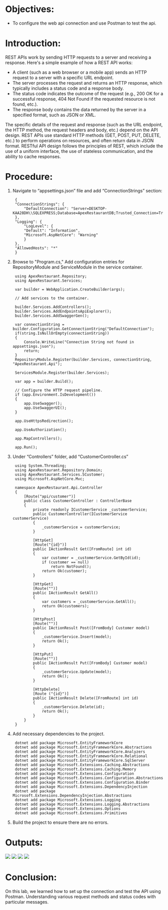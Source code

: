 # Objectives:
* To configure the web api connection and use Postman to test the api.

# Introduction:
REST APIs work by sending HTTP requests to a server and receiving a response. Here's a simple example of how a REST API works:

* A client (such as a web browser or a mobile app) sends an HTTP request to a server with a specific URL endpoint.
* The server processes the request and returns an HTTP response, which typically includes a status code and a response body.
* The status code indicates the outcome of the request (e.g., 200 OK for a successful response, 404 Not Found if the requested resource is not found, etc.).
* The response body contains the data returned by the server in a specified format, such as JSON or XML.

The specific details of the request and response (such as the URL endpoint, the HTTP method, the request headers and body, etc.) depend on the API design. REST APIs use standard HTTP methods (GET, POST, PUT, DELETE, etc.) to perform operations on resources, and often return data in JSON format. RESTful API design follows the principles of REST, which include the use of a uniform interface, the use of stateless communication, and the ability to cache responses.

# Procedure:

1. Navigate to “appsettings.json” file and add “ConnectionStrings” section:

        {
        "ConnectionStrings": {
            "DefaultConnection": "Server=DESKTOP-KAA28DH\\SQLEXPRESS;Database=ApexRestaurantDB;Trusted_Connection=True;TrustServerCertificate=True;"
        },
        "Logging": {
            "LogLevel": {
            "Default": "Information",
            "Microsoft.AspNetCore": "Warning"
            }
        },
        "AllowedHosts": "*"
        }

2. Browse to "Program.cs," Add configuration entries for RepositoryModule and ServiceModule in the service container.

        using ApexRestaurant.Repository;
        using ApexRestaurant.Services;

        var builder = WebApplication.CreateBuilder(args);

        // Add services to the container.

        builder.Services.AddControllers();
        builder.Services.AddEndpointsApiExplorer();
        builder.Services.AddSwaggerGen();

        var connectionString = builder.Configuration.GetConnectionString("DefaultConnection");
        if(string.IsNullOrEmpty(connectionString))
        {
            Console.WriteLine("Connection String not found in appsettings.json");
            return;
        }
        RepositoryModule.Register(builder.Services, connectionString, "ApexRestaurant.Api");

        ServicesModule.Register(builder.Services);

        var app = builder.Build();

        // Configure the HTTP request pipeline.
        if (app.Environment.IsDevelopment())
        {
            app.UseSwagger();
            app.UseSwaggerUI();
        }

        app.UseHttpsRedirection();

        app.UseAuthorization();

        app.MapControllers();

        app.Run();

3. Under “Controllers” folder, add “CustomerController.cs”

        using System.Threading;
        using ApexRestaurant.Repository.Domain;
        using ApexRestaurant.Services.SCustomer;
        using Microsoft.AspNetCore.Mvc;

        namespace ApexRestaurant.Api.Controller
        {
            [Route("api/customer")]
            public class CustomerController : ControllerBase
            {
                private readonly ICustomerService _customerService;
                public CustomerController(ICustomerService customerService)
                {
                    _customerService = customerService;
                }

                [HttpGet]
                [Route("{id}")]
                public IActionResult Get([FromRoute] int id)
                {
                    var customer = _customerService.GetById(id);
                    if (customer == null)
                        return NotFound();
                    return Ok(customer);
                }

                [HttpGet]
                [Route("")]
                public IActionResult GetAll()
                {
                    var customers = _customerService.GetAll();
                    return Ok(customers);
                }

                [HttpPost]
                [Route("")]
                public IActionResult Post([FromBody] Customer model)
                {
                    _customerService.Insert(model);
                    return Ok();
                }

                [HttpPut]
                [Route("")]
                public IActionResult Put([FromBody] Customer model)
                {
                    _customerService.Update(model);
                    return Ok();
                }

                [HttpDelete]
                [Route ("{id}")]
                public IActionResult Delete([FromRoute] int id) 
                {
                    _customerService.Delete(id);
                    return Ok();
                }
            }
        }

4. Add necessary dependencies to the project.

        dotnet add package Microsoft.EntityFrameworkCore
        dotnet add package Microsoft.EntityFrameworkCore.Abstractions
        dotnet add package Microsoft.EntityFrameworkCore.Analyzers
        dotnet add package Microsoft.EntityFrameworkCore.Relational
        dotnet add package Microsoft.EntityFrameworkCore.SqlServer
        dotnet add package Microsoft.Extensions.Caching.Abstractions
        dotnet add package Microsoft.Extensions.Caching.Memory
        dotnet add package Microsoft.Extensions.Configuration
        dotnet add package Microsoft.Extensions.Configuration.Abstractions
        dotnet add package Microsoft.Extensions.Configuration.Binder
        dotnet add package Microsoft.Extensions.DependencyInjection
        dotnet add package Microsoft.Extensions.DependencyInjection.Abstractions
        dotnet add package Microsoft.Extensions.Logging
        dotnet add package Microsoft.Extensions.Logging.Abstractions
        dotnet add package Microsoft.Extensions.Options
        dotnet add package Microsoft.Extensions.Primitives

5. Build the project to ensure there are no errors.

# Outputs:
![](https://github.com/ajaishakya/Apex_Restaurant/blob/main/ApexRestaurant.Api/Lab%20Report/Screenshot%20(2).png)
![](https://github.com/ajaishakya/Apex_Restaurant/blob/main/ApexRestaurant.Api/Lab%20Report/Screenshot%20(3).png)
![](https://github.com/ajaishakya/Apex_Restaurant/blob/main/ApexRestaurant.Api/Lab%20Report/Screenshot%20(4).png)
![](https://github.com/ajaishakya/Apex_Restaurant/blob/main/ApexRestaurant.Api/Lab%20Report/Screenshot%20(5).png)

# Conclusion:
On this lab, we learned how to set up the connection and test the API using Postman. Understanding various request methods and status codes with particular messages.